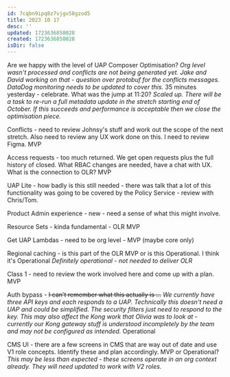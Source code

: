 ```yaml
---
id: 7cqbn9ipq8z7vjgv58gzod5
title: 2023 10 17
desc: ''
updated: 1723636850028
created: 1723636850028
isDir: false
---
```

Are we happy with the level of UAP Composer Optimisation?
*Org level wasn't processed and conflicts are not being generated yet. Jake and David working on that - question over protobuf for the conflicts messages. DataDog monitoring needs to be updated to cover this.*
35 minutes yesterday - celebrate. What was the jump at 11:20? *Scaled up.*
*There will be a task to re-run a full metadata update in the stretch starting end of October. If this succeeds and performance is acceptable then we close the optimisation piece.*

Conflicts - need to review Johnsy's stuff and work out the scope of the next stretch. Also need to review any UX work done on this. I need to review Figma. MVP

Access requests - too much returned. We get open requests plus the full history of closed. What RBAC changes are needed, have a chat with UX. What is the connection to OLR? MVP

UAP Lite - how badly is this still needed - there was talk that a lot of this functionality was going to be covered by the Policy Service - review with Chris/Tom.

Product Admin experience - new - need a sense of what this might involve.

Resource Sets - kinda fundamental - OLR MVP

Get UAP Lambdas - need to be org level - MVP (maybe core only)

Regional caching - is this part of the OLR MVP or is this Operational. I think it's Operational
*Definitely operational - not needed to deliver OLR*

Class 1 - need to review the work involved here and come up with a plan. MVP

Auth bypass - ~~I can't remember what this actually is ...~~
*We currently have three API keys and each responds to a UAP. Technically this doesn't need a UAP and could be simplified. The security filters just need to respond to the key. 
This may also affect the Kong work that Olivia was to look at - currently our Kong gateway stuff is understood incompletely by the team and may not be configured as intended.* Operational

CMS UI - there are a few screens in CMS that are way out of date and use V1 role concepts. Identify these and plan accordingly. MVP or Operational?
*This may be less than expected - these screens operate in an org context already. They will need updated to work with V2 roles.*


